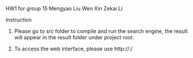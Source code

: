 HW1 for group 15
Mengyao Liu
Wen Xin
Zekai Li


Instruction
1. Please go to src folder to compile and run the search engine, the result will appear in the result folder under project root.

2. To access the web interface, please use http://<server>:<port>/
